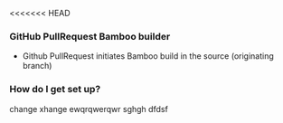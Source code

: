 <<<<<<< HEAD

### GitHub PullRequest Bamboo builder ###

* Github PullRequest initiates Bamboo build in the source (originating branch)


### How do I get set up? ###

change
xhange
ewqrqwerqwr
sghgh
dfdsf
